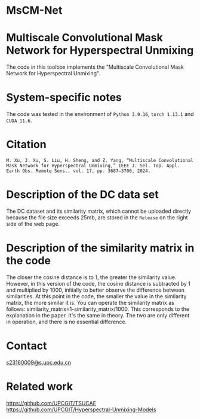 # MsCM-Net
# Multiscale Convolutional Mask Network for Hyperspectral Unmixing
The code in this toolbox implements the "Multiscale Convolutional Mask Network for Hyperspectral Unmixing".
# System-specific notes
The code was tested in the environment of `Python 3.9.16`, `torch 1.13.1` and `CUDA 11.6`.
# Citation
```
M. Xu, J. Xu, S. Liu, H. Sheng, and Z. Yang, “Multiscale Convolutional Mask Network for Hyperspectral Unmixing,” IEEE J. Sel. Top. Appl. Earth Obs. Remote Sens., vol. 17, pp. 3687–3700, 2024.
```
# Description of the DC data set
The DC dataset and its similarity matrix, which cannot be uploaded directly because the file size exceeds 25mb, are stored in the `Release` on the right side of the web page.
# Description of the similarity matrix in the code
The closer the cosine distance is to 1, the greater the similarity value. However, in this version of the code, the cosine distance is subtracted by 1 and multiplied by 1000, initially to better observe the difference between similarities. At this point in the code, the smaller the value in the similarity matrix, the more similar it is. You can operate the similarity matrix as follows: similarity_matrix=1-similarity_matrix/1000. This corresponds to the explanation in the paper. It's the same in theory. The two are only different in operation, and there is no essential difference.
# Contact
s23160009@s.upc.edu.cn
# Related work
https://github.com/UPCGIT/TSUCAE  
https://github.com/UPCGIT/Hyperspectral-Unmixing-Models
